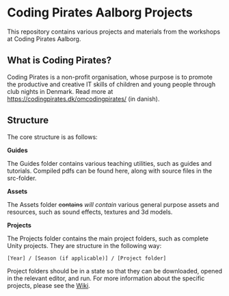 # Coding Pirates Aalborg Projects
This repository contains various projects and materials from the workshops at Coding Pirates Aalborg.

## What is Coding Pirates?
Coding Pirates is a non-profit organisation, whose purpose is to promote the productive and creative IT skills of children and young people through club nights in Denmark. Read more at https://codingpirates.dk/omcodingpirates/ (in danish).

## Structure
The core structure is as follows:

**Guides**

The Guides folder contains various teaching utilities, such as guides and tutorials. Compiled pdfs can be found here, along with source files in the src-folder.

**Assets**

The Assets folder ~~contains~~ *will contain* various general purpose assets and resources, such as sound effects, textures and 3d models.

**Projects**

The Projects folder contains the main project folders, such as complete Unity projects. They are structure in the following way:
```
[Year] / [Season (if applicable)] / [Project folder]
```
Project folders should be in a state so that they can be downloaded, opened in the relevant editor, and run. For more information about the specific projects, please see the [Wiki](https://github.com/Grailas/CodingPiratesAalborg/wiki).
